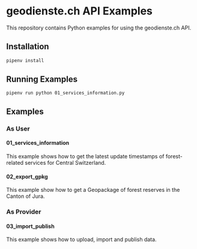 # geodienste.ch API Examples

This repository contains Python examples for using the geodienste.ch API.

## Installation

```bash
pipenv install
```

## Running Examples

```
pipenv run python 01_services_information.py
```

## Examples

### As User

#### 01_services_information

This example shows how to get the latest update timestamps of forest-related services for Central Switzerland.

#### 02_export_gpkg

This example show how to get a Geopackage of forest reserves in the Canton of Jura.

### As Provider

#### 03_import_publish

This example shows how to upload, import and publish data.

